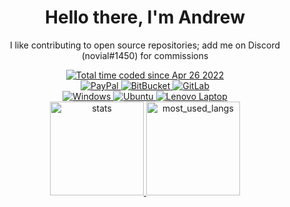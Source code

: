 <div align="center">
  <h1>Hello there, I'm Andrew</h1>
  <p>I like contributing to open source repositories; add me on Discord (novial#1450) for commissions</p>
  <a href="https://wakatime.com/@9797ee4f-4108-45bb-8fc2-b36b9c1a1c89"><img src="https://wakatime.com/badge/user/9797ee4f-4108-45bb-8fc2-b36b9c1a1c89.svg?style=for-the-badge" alt="Total time coded since Apr 26 2022" /></a>
  <br>
  <a href="https://paypal.me/novialriptide"><img src="https://img.shields.io/badge/PayPal-00457C?style=for-the-badge&logo=paypal&logoColor=white" alt="PayPal">
  <a href="https://bitbucket.org/novialriptide/"><img src="https://img.shields.io/badge/Bitbucket-0747a6?style=for-the-badge&logo=bitbucket&logoColor=white" alt="BitBucket">
  <a href="https://gitlab.com/novial"><img src="https://img.shields.io/badge/GitLab-330F63?style=for-the-badge&logo=gitlab&logoColor=white" alt="GitLab">
  <br>
  <a href="https://windows.com/"><img src="https://img.shields.io/badge/Windows-0078D6?style=for-the-badge&logo=windows&logoColor=white" alt="Windows">
  <a href="https://ubuntu.com/"><img src="https://img.shields.io/badge/Ubuntu-E95420?style=for-the-badge&logo=ubuntu&logoColor=white" alt="Ubuntu">
  <a href="https://www.lenovo.com"><img src="https://img.shields.io/badge/lenovo%20laptop-E2231A?style=for-the-badge&logo=acer&logoColor=white" alt="Lenovo Laptop">
  <br>
  <img src="https://github-readme-stats.vercel.app/api?username=novialriptide&show_icons=true&include_all_commits=true&count_private=true&bg_color=ffffff00&text_color=718096&hide_border=true" height="150" alt="stats">
  <img src="https://github-readme-stats.vercel.app/api/top-langs/?username=novialriptide&layout=compact&langs_count=10&bg_color=ffffff00&text_color=718096&hide_border=true" height="150" alt="most_used_langs">
</div>
